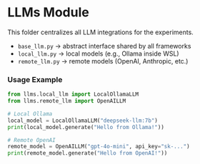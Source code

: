 # LLMs Module

This folder centralizes all LLM integrations for the experiments.

- `base_llm.py` → abstract interface shared by all frameworks
- `local_llm.py` → local models (e.g., Ollama inside WSL)
- `remote_llm.py` → remote models (OpenAI, Anthropic, etc.)

### Usage Example

```python
from llms.local_llm import LocalOllamaLLM
from llms.remote_llm import OpenAILLM

# Local Ollama
local_model = LocalOllamaLLM("deepseek-llm:7b")
print(local_model.generate("Hello from Ollama!"))

# Remote OpenAI
remote_model = OpenAILLM("gpt-4o-mini", api_key="sk-...")
print(remote_model.generate("Hello from OpenAI!"))
```